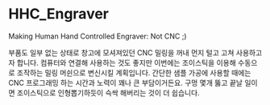 HHC_Engraver
============

Making Human Hand Controlled Engraver: Not CNC ;)
 
부품도 일부 없는 상태로 창고에 모셔져있던 CNC 밀링을 꺼내 먼지 털고 고쳐 사용하고자 합니다. 컴퓨터와 연결해 사용하는 것도 좋지만 이번에는 조이스틱을 이용해 수동으로 조작하는 밀링 머쉰으로 변신시킬 계획입니다. 간단한 샘플 가공에 사용할 때에는 CNC 프로그래밍 하는 시간과 노력이 꽤나 큰 부담이거든요. 구멍 몇개 뚫고 끝날 일이면 조이스틱으로 인형뽑기하듯이 슥싹 해버리는 것이 더 쉽습니다.


